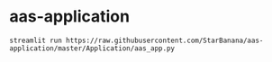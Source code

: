 # aas-application
```console
streamlit run https://raw.githubusercontent.com/StarBanana/aas-application/master/Application/aas_app.py
```
